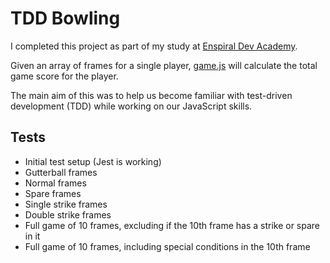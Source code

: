 # TDD Bowling

I completed this project as part of my study at [Enspiral Dev Academy](https://devacademy.co.nz/).

Given an array of frames for a single player, [game.js](/game.js) will calculate the total game score for the player.

The main aim of this was to help us become familiar with test-driven development (TDD) while working on our JavaScript skills.

## Tests

- Initial test setup (Jest is working)
- Gutterball frames
- Normal frames
- Spare frames
- Single strike frames
- Double strike frames
- Full game of 10 frames, excluding if the 10th frame has a strike or spare in it
- Full game of 10 frames, including special conditions in the 10th frame